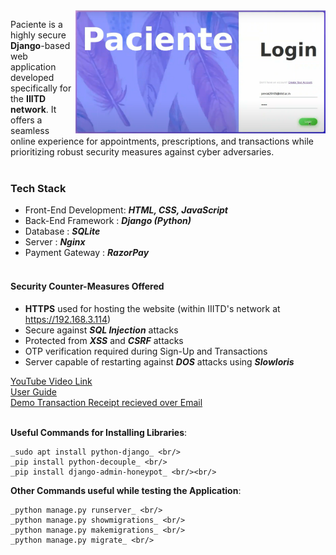 <img align="right" src="https://github.com/preraksemwal/Paciente/blob/main/paciente.png" width=400>

Paciente is a highly secure **Django**-based web application developed specifically for the **IIITD network**. It offers a seamless online experience for appointments, prescriptions, and transactions while prioritizing robust security measures against cyber adversaries.<br/><br/>

<h3> Tech Stack </h3>

- Front-End Development: **_HTML, CSS, JavaScript_** <br/>
- Back-End Framework   : **_Django (Python)_** <br/>
- Database             : **_SQLite_** <br/>
- Server               : **_Nginx_** <br/>
- Payment Gateway      : **_RazorPay_** <br/><br/>

<h4> Security Counter-Measures Offered </h4> 

* **HTTPS** used for hosting the website (within IIITD's network at https://192.168.3.114) <br/>
* Secure against **_SQL Injection_** attacks <br/>
* Protected from **_XSS_** and **_CSRF_** attacks <br/>
* OTP verification required during Sign-Up and Transactions <br/>
* Server capable of restarting against **_DOS_** attacks using **_Slowloris_** <br/>


[YouTube Video Link](https://youtu.be/JNq6Itf5ro0) <br/>
[User Guide](https://drive.google.com/file/d/1Lc8HBtGRO4rg8CY4wmITUvYwkNMEJncB/view?usp=share_link) <br/>
[Demo Transaction Receipt recieved over Email](https://drive.google.com/file/d/1-XOXT0Pif_a26axTZCCtbZv1GAOD6s74/view?usp=share_link) <br/><br/>

**Useful Commands for Installing Libraries**: <br/>
```
_sudo apt install python-django_ <br/>
_pip install python-decouple_ <br/>
_pip install django-admin-honeypot_ <br/><br/>
```

**Other Commands useful while testing the Application**: <br/>
```
_python manage.py runserver_ <br/>
_python manage.py showmigrations_ <br/>
_python manage.py makemigrations_ <br/>
_python manage.py migrate_ <br/>
```
